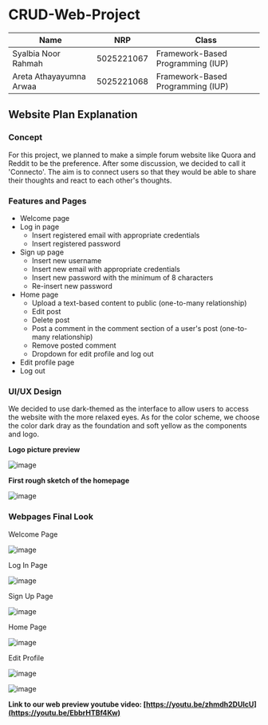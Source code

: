 # CRUD-Web-Project

| Name           | NRP        | Class     |
| ---            | ---        | ----------|
| Syalbia Noor Rahmah | 5025221067 | Framework-Based Programming (IUP) |
| Areta Athayayumna Arwaa | 5025221068 | Framework-Based Programming (IUP) |

## Website Plan Explanation

### Concept

For this project, we planned to make a simple forum website like Quora and Reddit to be the preference. After some discussion, we decided to call it 'Connecto'. The aim is to connect users so that they would be able to share their thoughts and react to each other's thoughts.

### Features and Pages

- Welcome page
- Log in page
  - Insert registered email with appropriate credentials
  - Insert registered password
- Sign up page
  - Insert new username
  - Insert new email with appropriate credentials
  - Insert new password with the minimum of 8 characters
  - Re-insert new password
- Home page
  - Upload a text-based content to public (one-to-many relationship)
  - Edit post
  - Delete post
  - Post a comment in the comment section of a user's post (one-to-many relationship)
  - Remove posted comment
  - Dropdown for edit profile and log out
- Edit profile page
- Log out

### UI/UX Design

We decided to use dark-themed as the interface to allow users to access the website with the more relaxed eyes. As for the color scheme, we choose the color dark dray as the foundation and soft yellow as the components and logo.

**Logo picture preview**

![image](https://github.com/user-attachments/assets/c9b9f4ad-65b3-40d7-b51a-d7e69d64297b)

**First rough sketch of the homepage**

![image](https://github.com/user-attachments/assets/bb902ec6-3117-418e-bd3e-77dbd5fbd97b)

### Webpages Final Look

Welcome Page

![image](https://github.com/user-attachments/assets/99158daf-d1a6-4b21-bbfd-a6a836c54e35)

Log In Page

![image](https://github.com/user-attachments/assets/7f90a7b6-14fc-4d91-9035-c31d3cadf60d)

Sign Up Page

![image](https://github.com/user-attachments/assets/389bbf5d-78df-4d4a-b2e7-74bc43233978)

Home Page

![image](https://github.com/user-attachments/assets/47f30500-aec7-4f51-bce9-e4803f54b6c1)

Edit Profile

![image](https://github.com/user-attachments/assets/56270cf5-728d-477e-ac16-52023e26cb45)

![image](https://github.com/user-attachments/assets/2a244d3c-3b25-43f3-aa3f-40b2353d79db)

**Link to our web preview youtube video: [https://youtu.be/zhmdh2DUlcU](https://youtu.be/EbbrHTBf4Kw)**
